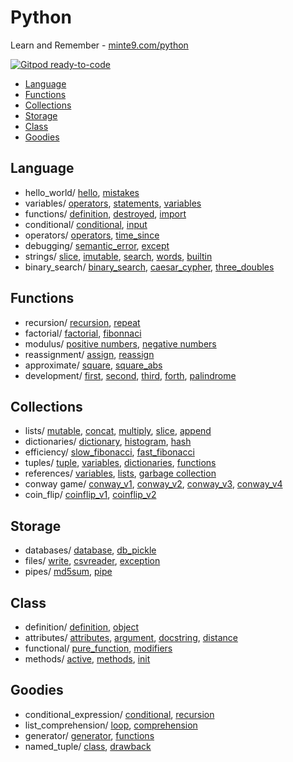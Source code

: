 # Python 

Learn and Remember - [minte9.com/python](https://www.minte9.com/python)

[![Gitpod ready-to-code](https://img.shields.io/badge/Gitpod-ready--to--code-blue?logo=gitpod)](https://gitpod.io/#https://github.com/minte9/python-pages)

- [Language](#language) 
- [Functions](#functions) 
- [Collections](#collections) 
- [Storage](#storage) 
- [Class](#class) 
- [Goodies](#goodies) 

## Language
  * hello_world/ [hello](/main/language/hello_world/hello.py), [mistakes](/main/language/hello_world/mistakes.py)
  * variables/ [operators](/main/language/variables/operators.py), [statements](/main/language/variables/statements.py), [variables](/main/language/variables/variables.py)
  * functions/ [definition](/main/language/functions/definition.py), [destroyed](/main/language/functions/destroyed.py), [import](/main/language/functions/import.py)
  * conditional/ [conditional](/main/language/conditional/conditional.py), [input](/main/language/conditional/input.py)
  * operators/ [operators](/main/language/operators/operators.py), [time_since](/main/language/operators/time_since.py)
  * debugging/ [semantic_error](/main/language/debugging/semantic_error.py), [except](/main/language/debugging/except.py)
  * strings/ [slice](/main/language/strings/slice.py), [imutable](/main/language/strings/imutable.py), [search](/main/language/strings/search.py), [words](/main/language/strings/words.py), [builtin](/main/language/strings/builtin.py)
  * binary_search/ [binary_search](/main/language/binary_search/binary_search.py), [caesar_cypher](/main/language/binary_search/caesar_cypher.py),  [three_doubles](/main/language/binary_search/three_doubles.py)

## Functions
  * recursion/ [recursion](/main/functions/recursion/recursion.py), [repeat](/main/functions/recursion/repeat.py)
  * factorial/ [factorial](/main/functions/factorial/factorial.py), [fibonnaci](/main/functions/factorial/fibonnaci.py)
  * modulus/ [positive numbers](/main/functions/modulus/positive.py), [negative numbers](/main/functions/modulus/negative.py)
  * reassignment/ [assign](/main/functions/reassignment/assign.py), [reassign](/main/functions/reassignment/reassign.py)
  * approximate/ [square](/main/functions/approximate/square.py), [square_abs](/main/functions/approximate/square_abs.py)
  * development/ [first](/main/functions/development/first.py), [second](/main/functions/development/second.py),  [third](/main/functions/development/third.py), [forth](/main/functions/development/forth.py), [palindrome](/main/functions/development/palindrome.py)

## Collections
  * lists/ [mutable](/main/collections/lists/mutable.py), [concat](/main/collections/lists/concat.py), [multiply](/main/collections/lists/multiply.py), [slice](/main/collections/lists/slice.py), [append](/main/collections/lists/append.py)
  * dictionaries/ [dictionary](/main/collections/dictionaries/dictionary.py), [histogram](/main/collections/dictionaries/histogram.py), [hash](/main/collections/dictionaries/hash.py)
  * efficiency/ [slow_fibonacci](/main/collections/efficiency/slow_fibonacci.py), [fast_fibonacci](/main/collections/efficiency/fast_fibonacci.py)
  * tuples/ [tuple](/main/collections/tuples/tuple.py), [variables](/main/collections/tuples/variables.py), [dictionaries](/main/collections/tuples/dictionaries.py), [functions](/main/collections/tuples/functions.py)
  * references/ [variables](/main/collections/references/variables.py), [lists](/main/collections/references/lists.py), [garbage collection](/main/collections/references/garbage.py)
  * conway game/ [conway_v1](/main/collections/conway_game/conway_v1.py), [conway_v2](/main/collections/conway_game/conway_v2.py), [conway_v3](/main/collections/conway_game/conway_v3.py), [conway_v4](/main/collections/conway_game/conway_v4.py)
  * coin_flip/ [coinflip_v1](/main/collections/coin_flip/coinflip.py), [coinflip_v2](/main/collections/coin_flip/coinflip_v2.py)

## Storage
  * databases/ [database](/main/storage/databases/database.py), [db_pickle](/main/storage/databases/db_pickle.py)
  * files/ [write](/main/storage/files/write.py), [csvreader](/main/storage/files/csvreader.py), [exception](/main/storage/files/exception.py)
  * pipes/ [md5sum](/main/storage/pipes/md5sum.py), [pipe](/main/storage/pipes/pipe.py)

## Class
  * definition/ [definition](/main/class/definition/definition.py), [object](/main/class/definition/object.py)
  * attributes/ [attributes](/main/class/attributes/attributes.py), [argument](/main/class/attributes/argument.py), [docstring](/main/class/attributes/docstring.py), [distance](/main/class/attributes/distance.py)
  * functional/ [pure_function](/main/class/functional/pure_function.py), [modifiers](/main/class/functional/modifiers.py)
  * methods/ [active](/main/class/methods/active.py), [methods](/main/class/methods/methods.py), [init](/main/class/methods/init.py)

## Goodies
  * conditional_expression/ [conditional](/main/goodies/conditional_expression/conditional.py), [recursion](/main/goodies/conditional_expression/recursion.py)
  * list_comprehension/ [loop](/main/goodies/list_comprehension/loop.py), [comprehension](/main/goodies/list_comprehension/comprehension.py)
  * generator/ [generator](/main/goodies/generator/generator.py), [functions](/main/goodies/generator/functions.py)
  * named_tuple/ [class](/main/goodies/named_tuple/class.py), [drawback](/main/goodies/named_tuple/drawback.py)
